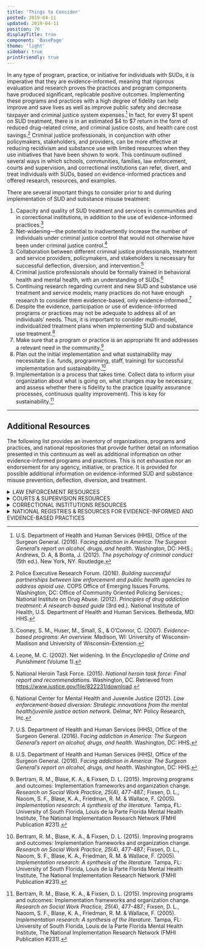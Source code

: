 ```yaml
---
title: 'Things to Consider'
posted: 2019-04-11
updated: 2019-04-11
position: 70
displayTitle: true
component: 'BasePage'
theme: 'light'
sidebar: true
printFriendly: true
---
```


In any type of program, practice, or initiative for individuals with SUDs, it is imperative that they are evidence-informed, meaning that rigorous evaluation and research proves the practices and program components have produced significant, replicable positive outcomes. Implementing these programs and practices with a high degree of fidelity can help improve and save lives as well as improve public safety and decrease taxpayer and criminal justice system expenses.[^1]  In fact, for every \$1 spent on SUD treatment, there is in an estimated \$4 to \$7 return in the form of reduced drug-related crime, and criminal justice costs, and health care cost savings.[^2]  Criminal justice professionals, in conjunction with other policymakers, stakeholders, and providers, can be more effective at reducing recidivism and substance use with limited resources when they use initiatives that have been shown to work. This continuum outlined several ways in which schools, communities, families, law enforcement, courts and supervision, and correctional institutions can refer, divert, and treat individuals with SUDs, based on evidence-informed practices and offered research, resources, and examples.

There are several important things to consider prior to and during implementation of SUD and substance misuse treatment:

 1. Capacity and quality of SUD treatment and services in communities and in correctional institutions, in addition to the use of evidence-informed practices.[^3]  
 2. Net-widening—the potential to inadvertently increase the number of individuals under criminal justice control that would not otherwise have been under criminal justice control.[^4] 
 3. Collaboration between different criminal justice professionals, treatment and service providers, policymakers, and stakeholders is necessary for successful deflection, diversion, and intervention.[^5] 
 4. Criminal justice professionals should be formally trained in behavioral health and mental health, with an understanding of SUDs.[^6] 
 5. Continuing research regarding current and new SUD and substance use treatment and service models; many practices do not have enough research to consider them evidence-based, only evidence-informed.[^7] 
 6. Despite the evidence, participation or use of evidence-informed programs or practices may not be adequate to address all of an individuals’ needs. Thus, it is important to consider multi-model, individualized treatment plans when implementing SUD and substance use treatment.[^8]  
 7. Make sure that a program or practice is an appropriate fit and addresses a relevant need in the community.[^9] 
 8. Plan out the initial implementation and what sustainability may necessitate (i.e. funds, programming, staff, training) for successful implementation and sustainability.[^10] 
 9. Implementation is a process that takes time. Collect data to inform your organization about what is going on, what changes may be necessary, and assess whether there is fidelity to the practice (quality assurance processes, continuous quality improvement). This is key for sustainability.[^11] 


----------
## Additional Resources

The following list provides an inventory of organizations, programs and practices, and national repositories that provide further detail on information presented in this continuum as well as additional information on other evidence-informed programs and practices. This is not exhaustive nor an endorsement for any agency, initiative, or practice. It is provided for possible additional information on evidence-informed SUD and substance misuse prevention, deflection, diversion, and treatment. 

<details>
<summary>LAW ENFORCEMENT RESOURCES</summary>

 - [Law Enforcement & Public Health Collaboration](https://ric-zai-inc.com/Publications/cops-p356-pub.pdf)
 - [Police Assisted Addiction Recovery Initiative (PAARI)](http://paariusa.org/)
 - [Law Enforcement-Assisted Diversion](http://www.leadbureau.org/)

</details>

<details>
<summary>COURTS & SUPERVISION RESOURCES</summary>

 - [Treatment Alternatives for Safe Communities (TASC)](http://www2.tasc.org/)
 - [University of Cincinnati Corrections Institute (UCCI)](https://www.uc.edu/corrections.html)
 - [George Mason University’s Center for Advancing Correctional Excellence (ACE!)](https://www.gmuace.org/)
- [National Association of Drug Court Professionals](http://www.nadcp.org/)

 </details>
 
<details>
	<summary>CORRECTIONAL INSTITUTIONS RESOURCES</summary>

 - [Residential Substance Abuse Treatment](http://www.rsat-tta.com/Home) 
 - [National Institute on Drug Abuse: Overview of TCs](https://www.drugabuse.gov/publications/research-reports/therapeutic-communities/what-are-therapeutic-communities)
 - [National Institute of Corrections](http://nicic.gov/evidencebasedpractices)
- See also UCCI and ACE.

</details>

<details>
	<summary>NATIONAL REGISTRIES & RESOURCES FOR EVIDENCE-INFORMED AND EVIDENCE-BASED PRACTICES</summary> 

National registries each use varying standards and requirements in how they deem programs and practices as evidence-informed or evidence-based, and should be taken into consideration. This information can be found within each of the national resource websites.

 - [Crimesolutions.gov](https://www.crimesolutions.gov/)
-  - [American Society of Addiction Medicine](https://www.asam.org/)
 - [SAMHSA’s Evidence-based Practices Resource Center](https://www.samhsa.gov/ebp-resource-center)
 - [OJJDP Model Programs Guide](https://www.ojjdp.gov/mpg)
 - [Council of State Governments: What Works in Reentry Clearinghouse](https://whatworks.csgjusticecenter.org/)
 - [Campbell Collaboration](https://www.campbellcollaboration.org/)
 - [UC-Boulder’s Center for the Study of Prevention of Violence: Blueprints](http://www.colorado.edu/cspv/)
 - [An Introduction to Evidence-Based Practices (JRSA)](http://www.jrsa.org/projects/ebp_briefing_paper_april2014.pdf)
- [Northeastern's Health in Justice Action Lab](https://www.healthinjustice.org/)

</details>



[^1]: U.S. Department of Health and Human Services (HHS), Office of the Surgeon General. (2016). F*acing addiction in America: The Surgeon General’s report on alcohol, drugs, and health*. Washington, DC: HHS.; Andrews, D. A, & Bonta, J. (2012). *The psychology of criminal conduct* (5th ed.). New York, NY. Routledge.

[^2]: Police Executive Research Forum. (2016). *Building successful partnerships between law enforcement and public health agencies to address opioid use.* COPS Office of Emerging Issues Forums. Washington, DC: Office of Community Oriented Policing Services.; National Institute on Drug Abuse. (2012). *Principles of drug addiction treatment: A research-based guide* (3rd ed.). National Institute of Health, U.S. Department of Health and Human Services. Bethesda, MD: HHS.

[^3]: Cooney, S. M., Huser, M., Small, S., & O’Connor, C. (2007). *Evidence-based programs: An overview.* Madison, WI: University of Wisconsin-Madison and University of Wisconsin-Extension.

[^4]: Leone, M. C. (2002). Net widening. In the *Encyclopedia of Crime and Punishment* (Volume 1). 

[^5]: National Heroin Task Force. (2015). *National heroin task force: Final report and recommendations.* Washington, DC. Retrieved from https://www.justice.gov/file/822231/download.

[^6]: National Center for Mental Health and Juvenile Justice (2012). *Law enforcement-based diversion: Strategic innovations from the mental health/juvenile justice action network*. Delmar, NY: Policy Research, Inc.

[^7]: U.S. Department of Health and Human Services (HHS), Office of the Surgeon General. (2016). F*acing addiction in America: The Surgeon General’s report on alcohol, drugs, and health*. Washington, DC: HHS.

[^8]: U.S. Department of Health and Human Services (HHS), Office of the Surgeon General. (2016). F*acing addiction in America: The Surgeon General’s report on alcohol, drugs, and health*. Washington, DC: HHS.

[^9]:  Bertram, R. M., Blase, K. A., & Fixsen, D. L. (2015). Improving programs and outcomes: Implementation frameworks and organization change. *Research on Social Work Practice, 25*(4), 477-487.; Fixsen, D. L., Naoom, S. F., Blase, K. A., Friedman, R. M. & Wallace, F. (2005). *Implementation research: A synthesis of the literature.* Tampa, FL: University of South Florida, Louis de la Parte Florida Mental Health Institute, The National Implementation Research Network (FMHI Publication #231).

[^10]: Bertram, R. M., Blase, K. A., & Fixsen, D. L. (2015). Improving programs and outcomes: Implementation frameworks and organization change. *Research on Social Work Practice, 25*(4), 477-487.; Fixsen, D. L., Naoom, S. F., Blase, K. A., Friedman, R. M. & Wallace, F. (2005). *Implementation research: A synthesis of the literature.* Tampa, FL: University of South Florida, Louis de la Parte Florida Mental Health Institute, The National Implementation Research Network (FMHI Publication #231). 

[^11]: Bertram, R. M., Blase, K. A., & Fixsen, D. L. (2015). Improving programs and outcomes: Implementation frameworks and organization change. *Research on Social Work Practice, 25*(4), 477-487.; Fixsen, D. L., Naoom, S. F., Blase, K. A., Friedman, R. M. & Wallace, F. (2005). *Implementation research: A synthesis of the literature.* Tampa, FL: University of South Florida, Louis de la Parte Florida Mental Health Institute, The National Implementation Research Network (FMHI Publication #231). 



